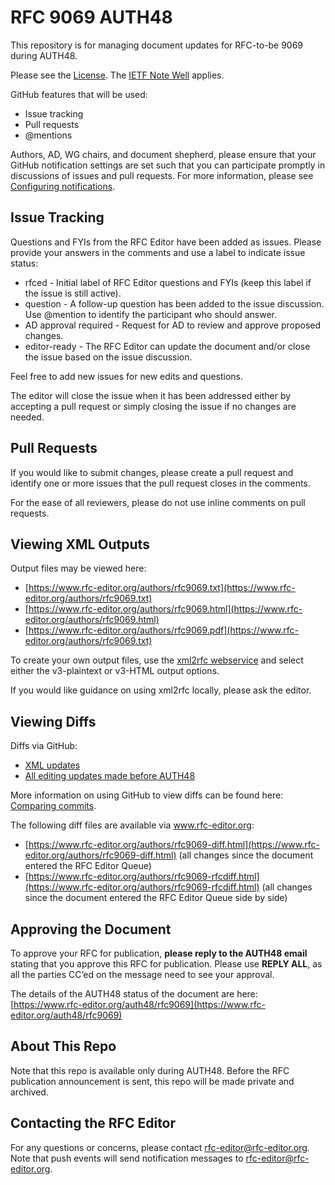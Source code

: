 # RFC 9069 AUTH48
This repository is for managing document updates for RFC-to-be 9069 during AUTH48. 

Please see the [License](https://github.com/rfc-editor/rfc9069-AUTH48/blob/main/LICENSE.md). The [IETF Note Well](https://github.com/rfc-editor/rfc9069-AUTH48/blob/main/note-well.md) applies.

GitHub features that will be used:
* Issue tracking
* Pull requests
* @mentions

Authors, AD, WG chairs, and document shepherd, please ensure that your GitHub notification settings are set such that you can participate promptly in discussions of issues and pull requests. For more information, please see [Configuring notifications](https://docs.github.com/en/account-and-profile/managing-subscriptions-and-notifications-on-github/setting-up-notifications/configuring-notifications).

## Issue Tracking
Questions and FYIs from the RFC Editor have been added as issues. Please provide your answers in the comments and use a label to indicate issue status:
* rfced - Initial label of RFC Editor questions and FYIs (keep this label if the issue is still active).
* question - A follow-up question has been added to the issue discussion. Use @mention to identify the participant who should answer. 
* AD approval required - Request for AD to review and approve proposed changes.
* editor-ready - The RFC Editor can update the document and/or close the issue based on the issue discussion.

Feel free to add new issues for new edits and questions. 

The editor will close the issue when it has been addressed either by accepting a pull request or simply closing the issue if no changes are needed.  

## Pull Requests
If you would like to submit changes, please create a pull request and identify one or more issues that the pull request closes in the comments. 

For the ease of all reviewers, please do not use inline comments on pull requests.
   
## Viewing XML Outputs
Output files may be viewed here:
* [https://www.rfc-editor.org/authors/rfc9069.txt](https://www.rfc-editor.org/authors/rfc9069.txt)
* [https://www.rfc-editor.org/authors/rfc9069.html](https://www.rfc-editor.org/authors/rfc9069.html)
* [https://www.rfc-editor.org/authors/rfc9069.pdf](https://www.rfc-editor.org/authors/rfc9069.txt)
   
To create your own output files, use the [xml2rfc webservice](https://xml2rfc.tools.ietf.org/experimental.html) and select either the v3-plaintext or v3-HTML output options.

If you would like guidance on using xml2rfc locally, please ask the editor. 

## Viewing Diffs
Diffs via GitHub:
* [XML updates](https://github.com/rfc-editor/rfc9069-AUTH48/commit/1aa2dcf09c1fbd7d2e18e83bdc6a50670796c152)
* [All editing updates made before AUTH48](https://github.com/rfc-editor/rfc9069-AUTH48/commit/78d93fd18b31f995c4acb6e54c6a1872d5869e8f?diff=unified)

More information on using GitHub to view diffs can be found here: [Comparing commits](https://docs.github.com/en/github/committing-changes-to-your-project/viewing-and-comparing-commits/comparing-commits).

The following diff files are available via www.rfc-editor.org:
* [https://www.rfc-editor.org/authors/rfc9069-diff.html](https://www.rfc-editor.org/authors/rfc9069-diff.html) (all changes since the document entered the RFC Editor Queue)
* [https://www.rfc-editor.org/authors/rfc9069-rfcdiff.html](https://www.rfc-editor.org/authors/rfc9069-rfcdiff.html) (all changes since the document entered the RFC Editor Queue side by side)

## Approving the Document
To approve your RFC for publication, **please reply to the AUTH48 email** stating that you approve this RFC for publication.  Please use **REPLY ALL**, as all the parties CC’ed on the message need to see your approval.

The details of the AUTH48 status of the document are here: [https://www.rfc-editor.org/auth48/rfc9069](https://www.rfc-editor.org/auth48/rfc9069)

## About This Repo
Note that this repo is available only during AUTH48. Before the RFC publication announcement is sent, this repo will be made private and archived. 

## Contacting the RFC Editor
For any questions or concerns, please contact rfc-editor@rfc-editor.org. 
Note that push events will send notification messages to rfc-editor@rfc-editor.org. 
